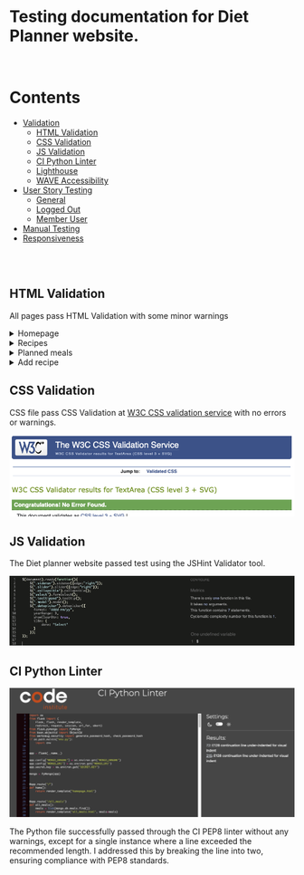 

# Testing documentation for Diet Planner website.
<br>

# Contents

* [Validation](#validation)
    * [HTML Validation](#html-validation)
    * [CSS Validation](#css-validation)
    * [JS Validation](#js-validation)
    * [CI Python Linter](#ci-python-linter)
    * [Lighthouse](#lighthouse)
    * [WAVE Accessibility](#wave-accessibility-checker)
* [User Story Testing](#user-story-testing)
    * [General](#general)
    * [Logged Out](#logged-out)
    * [Member User](#member-user)
* [Manual Testing](#manual-testing)
* [Responsiveness](#responsiveness)

<br><br>

## HTML Validation

All pages pass HTML Validation with some minor warnings


<details>
<summary>Homepage</summary>
<br>

![Alt text](/docs/validation-images/homepage.png)
</details>

<details>
<summary>Recipes</summary>
<br>

![Alt text](/docs/validation-images/recipes.png)
</details>
<details>
<summary>Planned meals</summary>
<br>

![Alt text](/docs/validation-images/planned-meals.png)
</details>
</details>
<details>
<summary>Add recipe</summary>
<br>

![Alt text](/docs/validation-images/add-recipe.png)
</details>


## CSS Validation

CSS file pass CSS Validation at [W3C CSS validation service](https://jigsaw.w3.org/css-validator/) with no errors or warnings.


![Alt text](/docs/validation-images/css-validation.png)

## JS Validation

The Diet planner website passed test using the JSHint Validator tool.

![Alt text](/docs/validation-images/js-validation.png)

## CI Python Linter

![Alt text](/docs/validation-images/python-validator.png)

The Python file successfully passed through the CI PEP8 linter without any warnings, except for a single instance where a line exceeded the recommended length. I addressed this by breaking the line into two, ensuring compliance with PEP8 standards.

